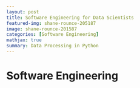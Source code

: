 ```yaml
---
layout: post
title: Software Engineering for Data Scientists
featured-img: shane-rounce-205187
image: shane-rounce-201587
categories: [Software Engineering]
mathjax: true
summary: Data Processing in Python
---
```


# Software Engineering

